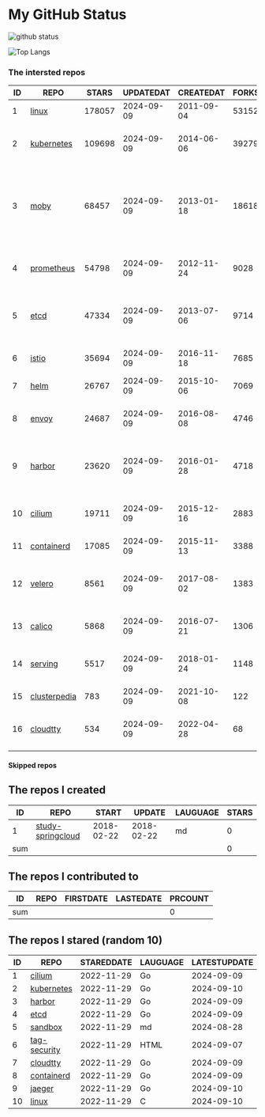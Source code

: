 # My GitHub Status

<img src="https://github-readme-stats-1.yihong0618.vercel.app/api?username=daoqingniu&show_icons=true&&&hide_title=true&count_private=true" alt="github status" />

![Top Langs](https://github-readme-stats-1.yihong0618.vercel.app/api/top-langs/?username=daoqingniu&layout=compact)

<!--START_SECTION:github_repos-->
### The intersted repos
| ID |                              REPO                               | STARS  | UPDATEDAT  | CREATEDAT  | FORKSCOUNT |                                                DESCRIPTIONS                                                |
|----|-----------------------------------------------------------------|--------|------------|------------|------------|------------------------------------------------------------------------------------------------------------|
|  1 | [linux](https://github.com/torvalds/linux)                      | 178057 | 2024-09-09 | 2011-09-04 |      53152 | Linux kernel source tree                                                                                   |
|  2 | [kubernetes](https://github.com/kubernetes/kubernetes)          | 109698 | 2024-09-09 | 2014-06-06 |      39279 | Production-Grade Container Scheduling and Management                                                       |
|  3 | [moby](https://github.com/moby/moby)                            |  68457 | 2024-09-09 | 2013-01-18 |      18618 | The Moby Project - a collaborative project for the container ecosystem to assemble container-based systems |
|  4 | [prometheus](https://github.com/prometheus/prometheus)          |  54798 | 2024-09-09 | 2012-11-24 |       9028 | The Prometheus monitoring system and time series database.                                                 |
|  5 | [etcd](https://github.com/etcd-io/etcd)                         |  47334 | 2024-09-09 | 2013-07-06 |       9714 | Distributed reliable key-value store for the most critical data of a distributed system                    |
|  6 | [istio](https://github.com/istio/istio)                         |  35694 | 2024-09-09 | 2016-11-18 |       7685 | Connect, secure, control, and observe services.                                                            |
|  7 | [helm](https://github.com/helm/helm)                            |  26767 | 2024-09-09 | 2015-10-06 |       7069 | The Kubernetes Package Manager                                                                             |
|  8 | [envoy](https://github.com/envoyproxy/envoy)                    |  24687 | 2024-09-09 | 2016-08-08 |       4746 | Cloud-native high-performance edge/middle/service proxy                                                    |
|  9 | [harbor](https://github.com/goharbor/harbor)                    |  23620 | 2024-09-09 | 2016-01-28 |       4718 | An open source trusted cloud native registry project that stores, signs, and scans content.                |
| 10 | [cilium](https://github.com/cilium/cilium)                      |  19711 | 2024-09-09 | 2015-12-16 |       2883 | eBPF-based Networking, Security, and Observability                                                         |
| 11 | [containerd](https://github.com/containerd/containerd)          |  17085 | 2024-09-09 | 2015-11-13 |       3388 | An open and reliable container runtime                                                                     |
| 12 | [velero](https://github.com/vmware-tanzu/velero)                |   8561 | 2024-09-09 | 2017-08-02 |       1383 | Backup and migrate Kubernetes applications and their persistent volumes                                    |
| 13 | [calico](https://github.com/projectcalico/calico)               |   5868 | 2024-09-09 | 2016-07-21 |       1306 | Cloud native networking and network security                                                               |
| 14 | [serving](https://github.com/knative/serving)                   |   5517 | 2024-09-09 | 2018-01-24 |       1148 | Kubernetes-based, scale-to-zero, request-driven compute                                                    |
| 15 | [clusterpedia](https://github.com/clusterpedia-io/clusterpedia) |    783 | 2024-09-09 | 2021-10-08 |        122 | The Encyclopedia of Kubernetes clusters                                                                    |
| 16 | [cloudtty](https://github.com/cloudtty/cloudtty)                |    534 | 2024-09-09 | 2022-04-28 |         68 | A Friendly Kubernetes CloudShell (Web Terminal) !                                                          |



#### Skipped repos
<!--END_SECTION:github_repos-->

<!--START_SECTION:my_github-->
## The repos I created
| ID  |                                 REPO                                 |   START    |   UPDATE   | LAUGUAGE | STARS |
|-----|----------------------------------------------------------------------|------------|------------|----------|-------|
|   1 | [study-springcloud](https://github.com/daoqingniu/study-springcloud) | 2018-02-22 | 2018-02-22 | md       |     0 |
| sum |                                                                      |            |            |          |     0 |

## The repos I contributed to
| ID  | REPO | FIRSTDATE | LASTEDATE | PRCOUNT |
|-----|------|-----------|-----------|---------|
| sum |      |           |           |       0 |

## The repos I stared (random 10)
| ID |                          REPO                          | STAREDDATE | LAUGUAGE | LATESTUPDATE |
|----|--------------------------------------------------------|------------|----------|--------------|
|  1 | [cilium](https://github.com/cilium/cilium)             | 2022-11-29 | Go       | 2024-09-09   |
|  2 | [kubernetes](https://github.com/kubernetes/kubernetes) | 2022-11-29 | Go       | 2024-09-10   |
|  3 | [harbor](https://github.com/goharbor/harbor)           | 2022-11-29 | Go       | 2024-09-09   |
|  4 | [etcd](https://github.com/etcd-io/etcd)                | 2022-11-29 | Go       | 2024-09-09   |
|  5 | [sandbox](https://github.com/cncf/sandbox)             | 2022-11-29 | md       | 2024-08-28   |
|  6 | [tag-security](https://github.com/cncf/tag-security)   | 2022-11-29 | HTML     | 2024-09-07   |
|  7 | [cloudtty](https://github.com/cloudtty/cloudtty)       | 2022-11-29 | Go       | 2024-09-09   |
|  8 | [containerd](https://github.com/containerd/containerd) | 2022-11-29 | Go       | 2024-09-09   |
|  9 | [jaeger](https://github.com/jaegertracing/jaeger)      | 2022-11-29 | Go       | 2024-09-10   |
| 10 | [linux](https://github.com/torvalds/linux)             | 2022-11-29 | C        | 2024-09-10   |

<!--END_SECTION:my_github-->
